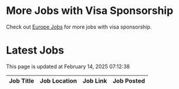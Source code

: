 # More Jobs with Visa Sponsorship

Check out [Europe Jobs](https://github.com/sureshparimi/europejobs#latest-jobs) for more jobs with visa sponsorship.

# Latest Jobs

This page is updated at February 14, 2025 07:12:38

| Job Title | Job Location | Job Link | Job Posted |
| --- | --- | --- | --- |
